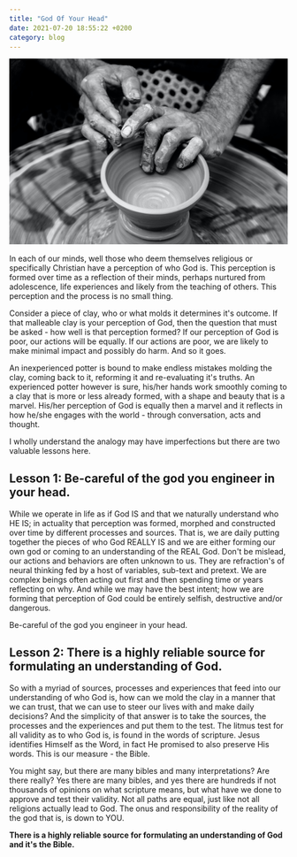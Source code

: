 ```yaml
---
title: "God Of Your Head"
date: 2021-07-20 18:55:22 +0200
category: blog 
---
```


![Pottery](/images/pottery.jpg)

In each of our minds, well those who deem themselves religious or specifically Christian have a perception of who God is. This perception is formed over time as a reflection of their minds, perhaps nurtured from adolescence, life experiences and likely from the teaching of others. This perception and the process is no small thing.

Consider a piece of clay, who or what molds it determines it's outcome. If that malleable clay is your perception of God, then the question that must be asked - how well is that perception formed? If our perception of God is poor, our actions will be equally. If our actions are poor, we are likely to make minimal impact and possibly do harm. And so it goes.

An inexperienced potter is bound to make endless mistakes molding the clay, coming back to it, reforming it and re-evaluating it's truths. An experienced potter however is sure, his/her hands work smoothly coming to a clay that is more or less already formed, with a shape and beauty that is a marvel. His/her perception of God is equally then a marvel and it reflects in how he/she engages with the world - through conversation, acts and thought.

I wholly understand the analogy may have imperfections but there are two valuable lessons here.

## Lesson 1: Be-careful of the god you engineer in your head.

While we operate in life as if God IS and that we naturally understand who HE IS; in actuality that perception was formed, morphed and constructed over time by different processes and sources. That is, we are daily putting together the pieces of who God REALLY IS and we are either forming our own god or coming to an understanding of the REAL God. Don't be mislead, our actions and behaviors are often unknown to us. They are refraction's of neural thinking fed by a host of variables, sub-text and pretext. We are complex beings often acting out first and then spending time or years reflecting on why. And while we may have the best intent; how we are forming that perception of God could be entirely selfish, destructive and/or dangerous.

Be-careful of the god you engineer in your head.

## Lesson 2: There is a highly reliable source for formulating an understanding of God.

So with a myriad of sources, processes and experiences that feed into our understanding of who God is, how can we mold the clay in a manner that we can trust, that we can use to steer our lives with and make daily decisions? And the simplicity of that answer is to take the sources, the processes and the experiences and put them to the test. The litmus test for all validity as to who God is, is found in the words of scripture. Jesus identifies Himself as the Word, in fact He promised to also preserve His words. This is our measure - the Bible.

You might say, but there are many bibles and many interpretations? Are there really? Yes there are many bibles, and yes there are hundreds if not thousands of opinions on what scripture means, but what have we done to approve and test their validity. Not all paths are equal, just like not all religions actually lead to God. The onus and responsibility of the reality of the god that is, is down to YOU.

**There is a highly reliable source for formulating an understanding of God and it's the Bible.**
